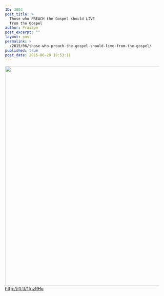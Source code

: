 ```yaml
---
ID: 3803
post_title: >
  Those who PREACH the Gospel should LIVE
  from the Gospel
author: Praison
post_excerpt: ""
layout: post
permalink: >
  /2015/06/those-who-preach-the-gospel-should-live-from-the-gospel/
published: true
post_date: 2015-06-20 10:53:11
---
```

<img src="http://ift.tt/1fnzVa1" class="aligncenter size-large" width="720"><br>
http://ift.tt/1fnzRHu